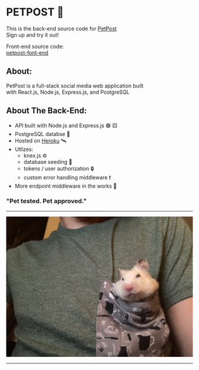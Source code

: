 # PETPOST 🐹
This is the back-end source code for [PetPost](https://pet-post.vercel.app/)  
Sign up and try it out!  

Front-end source code:  
[petpost-font-end](https://github.com/johnyevsukov/Front-End)
## About:
PetPost is a full-stack social media web application built  
with React.js, Node.js, Express.js, and PostgreSQL  

## About The Back-End:
- API built with Node.js and Express.js  🟢 🟨
- PostgreSQL databse  🐘
- Hosted on [Heroku](https://www.heroku.com/)  🛰️
- Utlizes:  
    - knex.js ⚙️
    - database seeding 🌱
    - tokens / user authorization 🔒
    - custom error handling middleware ❗
- More endpoint middleware in the works 🚧 

### "Pet tested. Pet approved."
---
![Chonk Picture](./api/assets/chonk.jpeg#chonk)

---
